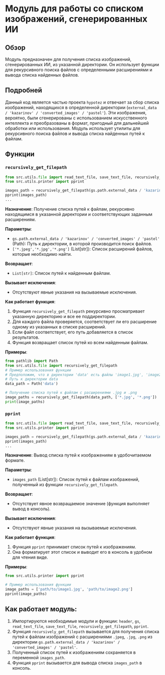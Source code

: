 # Модуль для работы со списком изображений, сгенерированных ИИ
## Обзор

Модуль предназначен для получения списка изображений, сгенерированных ИИ, из указанной директории. Он использует функции для рекурсивного поиска файлов с определенными расширениями и вывода списка найденных файлов.

## Подробней

Данный код является частью проекта `hypotez` и отвечает за сбор списка изображений, находящихся в определенной директории (`external_data / 'kazarinov' / 'converted_images' / 'pastel'`). Эти изображения, вероятно, были сгенерированы с использованием искусственного интеллекта и преобразованы в формат, пригодный для дальнейшей обработки или использования. Модуль использует утилиты для рекурсивного поиска файлов и вывода списка найденных путей к файлам.

## Функции

### `recursively_get_filepath`

```python
from src.utils.file import read_text_file, save_text_file, recursively_get_filepath
from src.utils.printer import pprint

images_path = recursively_get_filepath(gs.path.external_data / 'kazarinov' / 'converted_images' / 'pastel', ['*.jpeg','*.jpg','*.png'])
pprint(images_path)
...
```

**Назначение**: Получение списка путей к файлам, рекурсивно находящимся в указанной директории и соответствующих заданным расширениям.

**Параметры**:
- `gs.path.external_data / 'kazarinov' / 'converted_images' / 'pastel'` (Path): Путь к директории, в которой производится поиск файлов.
- `['*.jpeg','*.jpg','*.png']` (List[str]): Список расширений файлов, которые необходимо найти.

**Возвращает**:
- `List[str]`: Список путей к найденным файлам.

**Вызывает исключения**:
- Отсутствуют явные указания на вызываемые исключения.

**Как работает функция**:

1. Функция `recursively_get_filepath` рекурсивно просматривает указанную директорию и все ее поддиректории.
2. Для каждого файла проверяется, соответствует ли его расширение одному из указанных в списке расширений.
3. Если файл соответствует, его путь добавляется в список результатов.
4. Функция возвращает список путей ко всем найденным файлам.

**Примеры**:

```python
from pathlib import Path
from src.utils.file import recursively_get_filepath
# Пример использования функции
# Предположим, что в директории 'data' есть файлы 'image1.jpg', 'image2.png' и 'text.txt'
# Путь к директории data
data_path = Path('data')

# Получение списка путей к файлам с расширениями .jpg и .png
image_paths = recursively_get_filepath(data_path, ['*.jpg', '*.png'])
print(image_paths)
```

### `pprint`

```python
from src.utils.file import read_text_file, save_text_file, recursively_get_filepath
from src.utils.printer import pprint

images_path = recursively_get_filepath(gs.path.external_data / 'kazarinov' / 'converted_images' / 'pastel', ['*.jpeg','*.jpg','*.png'])
pprint(images_path)
...
```

**Назначение**: Вывод списка путей к изображениям в удобочитаемом формате.

**Параметры**:
- `images_path` (List[str]): Список путей к файлам изображений, полученный из функции `recursively_get_filepath`.

**Возвращает**:
- Отсутствует явное возвращаемое значение (функция выполняет вывод в консоль).

**Вызывает исключения**:
- Отсутствуют явные указания на вызываемые исключения.

**Как работает функция**:

1. Функция `pprint` принимает список путей к изображениям.
2. Она форматирует этот список и выводит его в консоль в удобном для чтения виде.

**Примеры**:

```python
from src.utils.printer import pprint

# Пример использования функции
image_paths = ['path/to/image1.jpg', 'path/to/image2.png']
pprint(image_paths)
```

## Как работает модуль:

1.  Импортируются необходимые модули и функции: `header`, `gs`, `read_text_file`, `save_text_file`, `recursively_get_filepath`, `pprint`.
2.  Функция `recursively_get_filepath` вызывается для получения списка путей к файлам изображений с расширениями `.jpeg`, `.jpg`, `.png` из директории `gs.path.external_data / 'kazarinov' / 'converted_images' / 'pastel'`.
3.  Полученный список путей к изображениям сохраняется в переменной `images_path`.
4.  Функция `pprint` вызывается для вывода списка `images_path` в консоль.